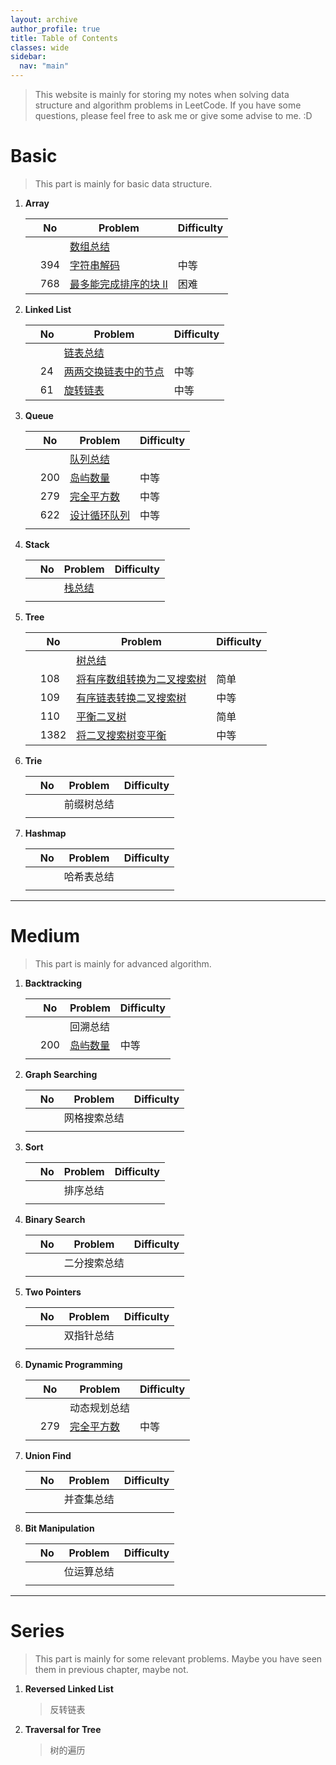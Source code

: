```yaml
---
layout: archive
author_profile: true
title: Table of Contents
classes: wide
sidebar:
  nav: "main"
---
```


> This website is mainly for storing my notes when solving data structure and algorithm problems in LeetCode. If you have some questions, please feel free to ask me or give some advise to me. :D

# Basic

> This part is mainly for basic data structure.

1. **Array**

    |     | No  | Problem                                                                   | Difficulty |
    | --- | --- | ------------------------------------------------------------------------- | ---------- |
    |     |     | [数组总结](./_posts/2021-02-03-list-summary.md)                           |            |
    |     | 394 | [字符串解码](./_posts/2021-02-06-decode-string.md)                        | 中等       |
    |     | 768 | [最多能完成排序的块 II](./_posts/2021-02-07-max-chunks-to-make-sorted.md) | 困难       |

2. **Linked List**

    |     | No  | Problem                                                            | Difficulty |
    | --- | --- | ------------------------------------------------------------------ | ---------- |
    |     |     | [链表总结](./_posts/2021-01-31-linked-list-summary.md)             |            |
    |     | 24  | [两两交换链表中的节点](./_posts/2021-02-08-swap-nodes-in-pairs.md) | 中等       |
    |     | 61  | [旋转链表](./_posts/2021-02-07-rotate-list.md)                     | 中等       |

3. **Queue**

    |     | No  | Problem  | Difficulty |
    | --- | --- | -------- | ---------- |
    |     |     | [队列总结](./_posts/2021-02-09-queue-summary.md) |            |
    |     |  200    |   [岛屿数量](./_posts/2021-02-09-number-of-islands.md)       |   中等         |
    |     |  279    |   [完全平方数](./_posts/2021-02-09-perfect-squares.md)       |   中等         |
    |     |  622    |   [设计循环队列](./_posts/2021-02-09-design-circular-queue.md)       |   中等         |
    |     |     |          |            |

4. **Stack**

    |     | No  | Problem    | Difficulty |
    | --- | --- | ---------- | ---------- |
    |     |     | [栈总结](./_posts/2021-02-09-stack-summary.md) |            |
    |     |     |            |            |

5. **Tree**

    |     | No   | Problem                                                                                         | Difficulty |
    | --- | ---- | ----------------------------------------------------------------------------------------------- | ---------- |
    |     |      | [树总结](./_posts/2021-02-04-tree-summary.md)                                                   |            |
    |     | 108  | [将有序数组转换为二叉搜索树](./_posts/2021-02-08-convert-sorted-array-to-binary-search-tree.md) | 简单       |
    |     | 109  | [有序链表转换二叉搜索树](./_posts/2021-02-09-convert-sorted-list-to-binary-search-tree.md)      | 中等       |
    |     | 110  | [平衡二叉树](./_posts/2021-02-08-balanced-binary-tree.md)                                       | 简单       |
    |     | 1382 | [将二叉搜索树变平衡](./_posts/2021-02-09-balance-a-binary-search-tree.md)                       | 中等       |


6. **Trie**

    |     | No  | Problem    | Difficulty |
    | --- | --- | ---------- | ---------- |
    |     |     | 前缀树总结 |            |
    |     |     |            |            |


7. **Hashmap**

    |     | No  | Problem    | Difficulty |
    | --- | --- | ---------- | ---------- |
    |     |     | 哈希表总结 |            |
    |     |     |            |            |


----
# Medium

> This part is mainly for advanced algorithm.

1. **Backtracking**

    |     | No  | Problem  | Difficulty |
    | --- | --- | -------- | ---------- |
    |     |     | 回溯总结 |            |
    |     |  200    |   [岛屿数量](./_posts/2021-02-11-numbers-of-islands.md)       |   中等         |
    |     |     |          |            |

2. **Graph Searching**

    |     | No  | Problem      | Difficulty |
    | --- | --- | ------------ | ---------- |
    |     |     | 网格搜索总结 |            |
    |     |     |              |            |

3. **Sort**

    |     | No  | Problem  | Difficulty |
    | --- | --- | -------- | ---------- |
    |     |     | 排序总结 |            |
    |     |     |          |            |

4. **Binary Search**

    |     | No  | Problem      | Difficulty |
    | --- | --- | ------------ | ---------- |
    |     |     | 二分搜索总结 |            |
    |     |     |              |            |

5. **Two Pointers**

    |     | No  | Problem    | Difficulty |
    | --- | --- | ---------- | ---------- |
    |     |     | 双指针总结 |            |
    |     |     |            |            |

6. **Dynamic Programming**

    |     | No  | Problem      | Difficulty |
    | --- | --- | ------------ | ---------- |
    |     |     | 动态规划总结 |            |
    |     |  279    |   [完全平方数](./_posts/2021-02-09-perfect-squares.md)       |   中等         |
    |     |     |              |            |

7. **Union Find**

    |     | No  | Problem    | Difficulty |
    | --- | --- | ---------- | ---------- |
    |     |     | 并查集总结 |            |
    |     |     |            |            |

8. **Bit Manipulation**

    |     | No  | Problem    | Difficulty |
    | --- | --- | ---------- | ---------- |
    |     |     | 位运算总结 |            |
    |     |     |            |            |

----
# Series

> This part is mainly for some relevant problems. Maybe you have seen them in previous chapter, maybe not.

1. **Reversed Linked List**

    > 反转链表

2. **Traversal for Tree**

    > 树的遍历